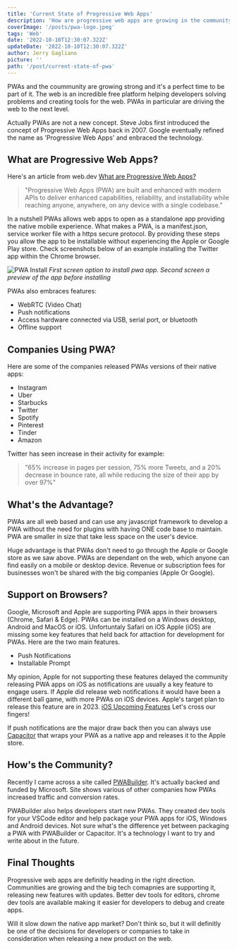 ```yaml
---
title: 'Current State of Progressive Web Apps'
description: 'How are progressive web apps are growing in the community'
coverImage: '/posts/pwa-logo.jpeg'
tags: 'Web'
date: '2022-10-10T12:30:07.322Z'
updateDate: '2022-10-10T12:30:07.322Z'
author: Jerry Gagliano
picture: ''
path: '/post/current-state-of-pwa'
---
```


PWAs and the coummunity are growing strong and it's a perfect time to be part of it.
The web is an incredible free platform helping developers solving problems 
and creating tools for the web. PWAs in particular are driving the web to the next level.

Actually PWAs are not a new concept. Steve Jobs first introduced the concept of Progressive Web Apps back in 2007. Google eventually refined the name as 'Progressive Web Apps' and enbraced the technology.

## What are Progressive Web Apps?
Here's an article from web.dev [What are Progressive Web Apps?](https://web.dev/what-are-pwas/)

> "Progressive Web Apps (PWA) are built and enhanced with modern APIs to deliver enhanced capabilities, reliability, and installability while reaching anyone, anywhere, on any device with a single codebase."

In a nutshell PWAs allows web apps to open as a standalone app providing the native mobile experience. What makes a PWA, is a manifest.json, service worker file with a https secure protocol. By providing these steps you allow the app to be installable without experiencing the Apple or Google Play store. Check screenshots below of an example installing the Twitter app within the Chrome browser.

![PWA Install](/posts/install-pwa.png)
*First screen option to install pwa app. Second screen a preview
of the app before installing*

PWAs also embraces features:

 - WebRTC (Video Chat)
 - Push notifications 
 - Access hardware connected via USB, serial port, or bluetooth
 - Offline support
## Companies Using PWA?

Here are some of the companies released PWAs versions of their native apps:

- Instagram
- Uber
- Starbucks
- Twitter
- Spotify
- Pinterest
- Tinder
- Amazon

Twitter has seen increase in their activity for example:
> "65% increase in pages per session, 75% more Tweets, and a 20% decrease in bounce rate, all while reducing the size of their app by over 97%"

## What's the Advantage?

PWAs are all web based and can use any javascript framework to develop a PWA without the need for plugins with having ONE code base to maintain. PWA are smaller in size that take less space on the user's device.

Huge advantage is that PWAs don't need to go through the Apple or Google store as we saw above. PWAs are dependant on the web, which anyone can find easily on a mobile or desktop device. Revenue or subscription fees for businesses won't be shared with the big companies (Apple Or Google).

## Support on Browsers?

Google, Microsoft and Apple are supporting PWA apps in their browsers (Chrome, Safari & Edge). PWAs can be installed on a Windows desktop, Android and MacOS or iOS. Unfortuntaly Safari on iOS Apple (iOS) are missing some key features that held back for attaction for development for PWAs. Here are the two main features.

- Push Notifications
- Installable Prompt

My opinion, Apple for not supporting these features delayed the community releasing PWA apps on iOS as
notifications are usually a key feature to engage users. If Apple did release web notifications it would have been a different ball game, with more PWAs on iOS devices. Apple's target plan to release this feature are in 2023. [iOS Upcoming Features](https://www.apple.com/ios/ios-16/features/) Let's cross our fingers!

If push notifications are the major draw back then you can always use [Capacitor](https://capacitorjs.com/) that wraps your PWA as a native app and releases it to the Apple store.

## How's the Community?

Recently I came across a site called [PWABuilder](https://www.pwabuilder.com/). It's actually backed and funded by Microsoft. Site shows various of other companies how PWAs increased traffic and conversion rates.

PWABuilder also helps developers start new PWAs. They created dev tools for your VSCode editor and help package your PWA apps for iOS, Windows and Android devices. Not sure what's the difference yet between packaging a PWA with PWABuilder or Capacitor. It's a technology I want to try and write about in the future.

## Final Thoughts

Progressive web apps are definitly heading in the right direction. Communities are growing and the big tech comapnies are supporting it, releasing new features with updates. Better dev tools for editors, chrome dev tools are available making it easier for developers to debug and create apps. 

Will it slow down the native app market? Don't think so, but it will definitly be one of the decisions for developers or companies to take in consideration when releasing a new product on the web.
